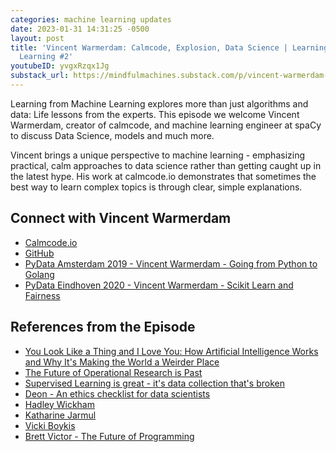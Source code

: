 ```yaml
---
categories: machine learning updates
date: 2023-01-31 14:31:25 -0500
layout: post
title: 'Vincent Warmerdam: Calmcode, Explosion, Data Science | Learning From Machine
  Learning #2'
youtubeID: yvgxRzqx1Jg
substack_url: https://mindfulmachines.substack.com/p/vincent-warmerdam-calmcode-explosion-8bc
---
```


Learning from Machine Learning explores more than just algorithms and data: Life lessons from the experts. This episode we welcome Vincent Warmerdam, creator of calmcode, and machine learning engineer at spaCy to discuss Data Science, models and much more.

Vincent brings a unique perspective to machine learning - emphasizing practical, calm approaches to data science rather than getting caught up in the latest hype. His work at calmcode.io demonstrates that sometimes the best way to learn complex topics is through clear, simple explanations.

## Connect with Vincent Warmerdam

- [Calmcode.io](https://calmcode.io/)
- [GitHub](https://github.com/koaning)
- [PyData Amsterdam 2019 - Vincent Warmerdam - Going from Python to Golang](https://youtu.be/kYMfE9u-lMo)
- [PyData Eindhoven 2020 - Vincent Warmerdam - Scikit Learn and Fairness](https://youtu.be/S7vhi6RjBZA)

## References from the Episode

- [You Look Like a Thing and I Love You: How Artificial Intelligence Works and Why It's Making the World a Weirder Place](https://amzn.to/3Jt1qjX)
- [The Future of Operational Research is Past](https://ackoffcenter.blogs.com/files/the-future-of-operational-research-is-past.pdf)
- [Supervised Learning is great - it's data collection that's broken](https://explosion.ai/blog/supervised-learning-data-collection)
- [Deon - An ethics checklist for data scientists](https://deon.drivendata.org/)
- [Hadley Wickham](https://hadley.nz/)
- [Katharine Jarmul](https://www.linkedin.com/in/katharinejarmul/?originalSubdomain=de)
- [Vicki Boykis](https://vickiboykis.com/)
- [Brett Victor - The Future of Programming](https://youtu.be/8pTEmbeENF4)